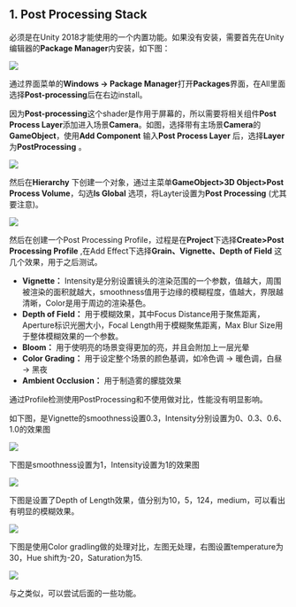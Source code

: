 ## 1. Post Processing Stack

必须是在Unity 2018才能使用的一个内置功能。如果没有安装，需要首先在Unity编辑器的**Package Manager**内安装，如下图：

![](http://p9zl5r4hu.bkt.clouddn.com/2018-11-16shader_1_0.png)

通过界面菜单的**Windows -> Package Manager**打开**Packages**界面，在All里面选择**Post-processing**后在右边install。

因为**Post-processing**这个shader是作用于屏幕的，所以需要将相关组件**Post Process Layer**添加进入场景**Camera**。如图，选择带有主场景**Camera**的**GameObject**，使用**Add Component** 输入**Post Process Layer** 后，选择**Layer**为**PostProcessing** 。

![](http://p9zl5r4hu.bkt.clouddn.com/2018-11-16shader_1_100.png)

然后在**Hierarchy** 下创建一个对象，通过主菜单**GameObject>3D Object>Post Process Volume**，勾选**Is Global** 选项，将Layter设置为**Post Processing** (尤其要注意)。 

![](http://p9zl5r4hu.bkt.clouddn.com/2018-11-16shader_1_101.png)

然后在创建一个Post Processing Profile，过程是在**Project**下选择**Create>Post Processing Profile** ,在Add Effect下选择**Grain、Vignette、Depth of Field** 这几个效果，用于之后测试。

* **Vignette：** Intensity是分别设置镜头的渲染范围的一个参数，值越大，周围被渲染的面积就越大，smoothness值用于边缘的模糊程度，值越大，界限越清晰，Color是用于周边的渲染基色。
* **Depth of Field：** 用于模糊效果，其中Focus Distance用于聚焦距离，Aperture标识光圈大小，Focal Length用于模糊聚焦距离，Max Blur Size用于整体模糊效果的一个参数。
* **Bloom：** 用于使明亮的场景变得更加的亮，并且会附加上一层光晕
* **Color Grading：** 用于设定整个场景的颜色基调，如冷色调 -> 暖色调，白昼 -> 黑夜
* **Ambient Occlusion：** 用于制造雾的朦胧效果

通过Profile检测使用PostProcessing和不使用做对比，性能没有明显影响。

如下图，是Vignette的smoothness设置0.3，Intensity分别设置为0、0.3、0.6、1.0的效果图

![](http://p9zl5r4hu.bkt.clouddn.com/2018-11-16shader_1_102.png)

下图是smoothness设置为1，Intensity设置为1的效果图

![](http://p9zl5r4hu.bkt.clouddn.com/2018-11-16shader_1_103.png)

下图是设置了Depth of Length效果，值分别为10，5，124，medium，可以看出有明显的模糊效果。

![](http://p9zl5r4hu.bkt.clouddn.com/2018-11-16shader_1_104.png)

下图是使用Color gradling做的处理对比，左图无处理，右图设置temperature为30，Hue shift为-20，Saturation为15.

![](http://p9zl5r4hu.bkt.clouddn.com/2018-11-16shader_1_105.png)

与之类似，可以尝试后面的一些功能。